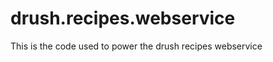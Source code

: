drush.recipes.webservice
========================

This is the code used to power the drush recipes webservice
